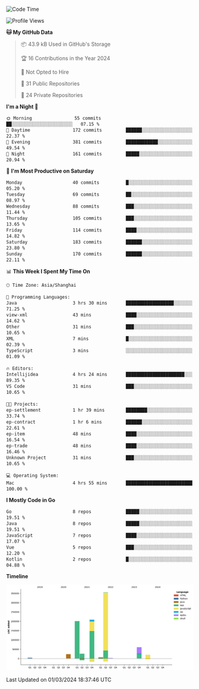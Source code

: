 <!--START_SECTION:waka-->
![Code Time](http://img.shields.io/badge/Code%20Time-2%2C284%20hrs%2043%20mins-blue)

![Profile Views](http://img.shields.io/badge/Profile%20Views-0-blue)

**🐱 My GitHub Data** 

> 📦 43.9 kB Used in GitHub's Storage 
 > 
> 🏆 16 Contributions in the Year 2024
 > 
> 🚫 Not Opted to Hire
 > 
> 📜 31 Public Repositories 
 > 
> 🔑 24 Private Repositories 
 > 
**I'm a Night 🦉** 

```text
🌞 Morning                55 commits          ██░░░░░░░░░░░░░░░░░░░░░░░   07.15 % 
🌆 Daytime                172 commits         ██████░░░░░░░░░░░░░░░░░░░   22.37 % 
🌃 Evening                381 commits         ████████████░░░░░░░░░░░░░   49.54 % 
🌙 Night                  161 commits         █████░░░░░░░░░░░░░░░░░░░░   20.94 % 
```
📅 **I'm Most Productive on Saturday** 

```text
Monday                   40 commits          █░░░░░░░░░░░░░░░░░░░░░░░░   05.20 % 
Tuesday                  69 commits          ██░░░░░░░░░░░░░░░░░░░░░░░   08.97 % 
Wednesday                88 commits          ███░░░░░░░░░░░░░░░░░░░░░░   11.44 % 
Thursday                 105 commits         ███░░░░░░░░░░░░░░░░░░░░░░   13.65 % 
Friday                   114 commits         ████░░░░░░░░░░░░░░░░░░░░░   14.82 % 
Saturday                 183 commits         ██████░░░░░░░░░░░░░░░░░░░   23.80 % 
Sunday                   170 commits         ██████░░░░░░░░░░░░░░░░░░░   22.11 % 
```


📊 **This Week I Spent My Time On** 

```text
🕑︎ Time Zone: Asia/Shanghai

💬 Programming Languages: 
Java                     3 hrs 30 mins       ██████████████████░░░░░░░   71.25 % 
view-xml                 43 mins             ████░░░░░░░░░░░░░░░░░░░░░   14.62 % 
Other                    31 mins             ███░░░░░░░░░░░░░░░░░░░░░░   10.65 % 
XML                      7 mins              █░░░░░░░░░░░░░░░░░░░░░░░░   02.39 % 
TypeScript               3 mins              ░░░░░░░░░░░░░░░░░░░░░░░░░   01.09 % 

🔥 Editors: 
Intellijidea             4 hrs 24 mins       ██████████████████████░░░   89.35 % 
VS Code                  31 mins             ███░░░░░░░░░░░░░░░░░░░░░░   10.65 % 

🐱‍💻 Projects: 
ep-settlement            1 hr 39 mins        ████████░░░░░░░░░░░░░░░░░   33.74 % 
ep-contract              1 hr 6 mins         ██████░░░░░░░░░░░░░░░░░░░   22.61 % 
ep-item                  48 mins             ████░░░░░░░░░░░░░░░░░░░░░   16.54 % 
ep-trade                 48 mins             ████░░░░░░░░░░░░░░░░░░░░░   16.46 % 
Unknown Project          31 mins             ███░░░░░░░░░░░░░░░░░░░░░░   10.65 % 

💻 Operating System: 
Mac                      4 hrs 55 mins       █████████████████████████   100.00 % 
```

**I Mostly Code in Go** 

```text
Go                       8 repos             █████░░░░░░░░░░░░░░░░░░░░   19.51 % 
Java                     8 repos             █████░░░░░░░░░░░░░░░░░░░░   19.51 % 
JavaScript               7 repos             ████░░░░░░░░░░░░░░░░░░░░░   17.07 % 
Vue                      5 repos             ███░░░░░░░░░░░░░░░░░░░░░░   12.20 % 
Kotlin                   2 repos             █░░░░░░░░░░░░░░░░░░░░░░░░   04.88 % 
```



**Timeline**

![Lines of Code chart](https://raw.githubusercontent.com/youtiaoguagua/youtiaoguagua/master/assets/bar_graph.png)


 Last Updated on 01/03/2024 18:37:46 UTC
<!--END_SECTION:waka-->